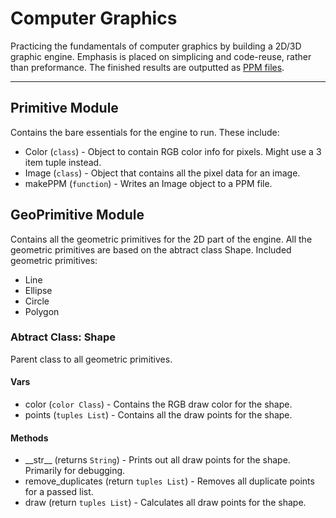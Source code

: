 Computer Graphics
=========
Practicing the fundamentals of computer graphics by building a 2D/3D graphic engine. Emphasis is placed on simplicing and code-reuse, rather than preformance. The finished results are outputted as [PPM files](http://netpbm.sourceforge.net/doc/ppm.html). 

***

Primitive Module
---
Contains the bare essentials for the engine to run. These include:

* Color (`class`) - Object to contain RGB color info for pixels. Might use a 3 item tuple instead.
* Image (`class`) - Object that contains all the pixel data for an image.
* makePPM (`function`) - Writes an Image object to a PPM file.

GeoPrimitive Module
---
Contains all the geometric primitives for the 2D part of the engine. All the geometric primitives are based on the abtract class Shape. Included geometric primitives:
 
* Line
* Ellipse
* Circle
* Polygon

### Abtract Class: Shape
Parent class to all geometric primitives. 

#### Vars
* color (`color Class`) - Contains the RGB draw color for the shape.
* points (`tuples List`) - Contains all the draw points for the shape.

#### Methods
* \_\_str\_\_ (returns `String`) - Prints out all draw points for the shape. Primarily for debugging.
* remove_duplicates (return `tuples List`) - Removes all duplicate points for a passed list.
* draw (return `tuples List`) - Calculates all draw points for the shape.